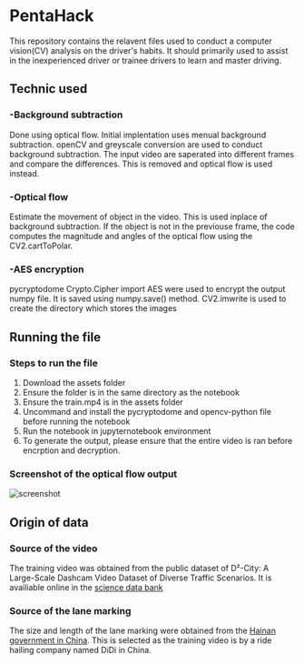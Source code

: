 # PentaHack
This repository contains the relavent files used to conduct a computer vision(CV) analysis on the driver's habits. It should primarily used to assist in the inexperienced driver or trainee drivers to learn and master driving.

## Technic used
### -Background subtraction
Done using optical flow. Initial implentation uses menual background subtraction. openCV and greyscale conversion are used to conduct background subtraction. The input video are saperated into different frames and compare the differences. This is removed and optical flow is used instead.

### -Optical flow
Estimate the movement of object in the video. This is used inplace of background subtraction. If the object is not in the previouse frame, the code computes the magnitude and angles of the optical flow using the CV2.cartToPolar.

### -AES encryption
pycryptodome Crypto.Cipher import AES were used to encrypt the output numpy file. It is saved using numpy.save() method. CV2.imwrite is used to create the directory which stores the images

## Running the file
### Steps to run the file
1. Download the assets folder
2. Ensure the folder is in the same directory as the notebook
3. Ensure the train.mp4 is in the assets folder
4. Uncommand and install the pycryptodome and opencv-python file before running the notebook
5. Run the notebook in jupyternotebook environment
6. To generate the output, please ensure that the entire video is ran before encrption and decryption.

### Screenshot of the optical flow output
![screenshot](https://github.com/adityavp99/PentaHack/blob/main/outputs/image.png?raw=true)

## Origin of data
### Source of the video
The training video was obtained from the public dataset of D²-City: A Large-Scale Dashcam Video Dataset of Diverse Traffic Scenarios. It is availiable online in the [science data bank](https://www.scidb.cn/en/detail?dataSetId=804399692560465920)

### Source of the lane marking
The size and length of the lane marking were obtained from the [Hainan government in China](http://www.orac.hainan.gov.cn/ggxxbzml2016/GB5768.3-2009.pdf). This is selected as the training video is by a ride hailing company named DiDi in China.
